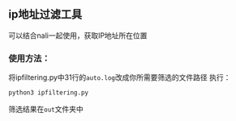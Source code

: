 ## ip地址过滤工具

可以结合nali一起使用，获取IP地址所在位置

### 使用方法：
将ipfiltering.py中31行的`auto.log`改成你所需要筛选的文件路径
执行：
```python
python3 ipfiltering.py
```

筛选结果在`out`文件夹中
